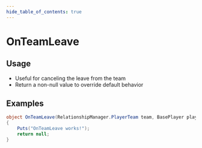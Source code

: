 ```yaml
---
hide_table_of_contents: true
---
```


# OnTeamLeave

## Usage

* Useful for canceling the leave from the team
* Return a non-null value to override default behavior

## Examples

```csharp title=""
object OnTeamLeave(RelationshipManager.PlayerTeam team, BasePlayer player)
{
    Puts("OnTeamLeave works!");
    return null;
}
```
